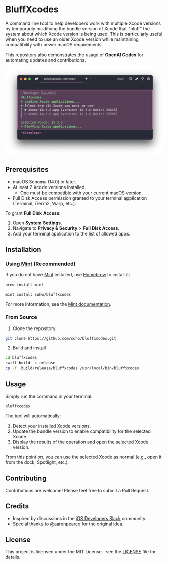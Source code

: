 # BluffXcodes

A command line tool to help developers work with multiple Xcode versions by temporarily modifying the bundle version of Xcode that "bluff" the system about which Xcode version is being used. This is particularly useful when you need to use an older Xcode version while maintaining compatibility with newer macOS requirements.

This repository also demonstrates the usage of **OpenAI Codex** for automating updates and contributions.

<p align="center">
    <picture>
      <img alt="Warp Example" src="./Resources/warp.png">
    </picture>
</p>

## Prerequisites

- macOS Sonoma (14.0) or later.
- At least 2 Xcode versions installed.
  - One must be compatible with your current macOS version.
- Full Disk Access permission granted to your terminal application (Terminal, iTerm2, Warp, etc.).

To grant **Full Disk Access**:
1. Open **System Settings**.
2. Navigate to **Privacy & Security** > **Full Disk Access**.
3. Add your terminal application to the list of allowed apps.

## Installation

### Using [Mint](https://github.com/yonaskolb/Mint) (Recommended)
If you do not have [Mint](https://github.com/yonaskolb/Mint) installed, use [Homebrew](https://brew.sh/) to install it:

```bash
brew install mint
```


```bash
mint install suho/bluffxcodes
```

For more information, see the [Mint documentation](https://github.com/yonaskolb/Mint).

### From Source
1. Clone the repository

```bash
git clone https://github.com/suho/bluffxcodes.git
```

2. Build and install

```bash
cd bluffxcodes
swift build -c release
cp -f .build/release/bluffxcodes /usr/local/bin/bluffxcodes
```

## Usage

Simply run the command in your terminal:

```bash
bluffxcodes
```

The tool will automatically:

1. Detect your installed Xcode versions.
2. Update the bundle version to enable compatibility for the selected Xcode.
3. Display the results of the operation and open the selected Xcode version.

From this point on, you can use the selected Xcode as normal (e.g., open it from the dock, Spotlight, etc.).

## Contributing

Contributions are welcome! Please feel free to submit a Pull Request.

## Credits
- Inspired by discussions in the [iOS Developers Slack](https://ios-developers.slack.com/) community.
- Special thanks to [@aaronpearce](https://github.com/aaronpearce) for the original idea.

## License

This project is licensed under the MIT License - see the [LICENSE](./LICENSE) file for details.
